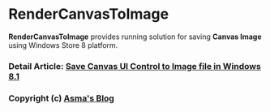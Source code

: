 # RenderCanvasToImage
**RenderCanvasToImage** provides running solution for saving **Canvas Image** using Windows Store 8 platform.

### Detail Article: [Save Canvas UI Control to Image file in Windows 8.1](https://bit.ly/2FSgE3h)

### Copyright (c) [Asma's Blog](https://www.asmak9.com/)
